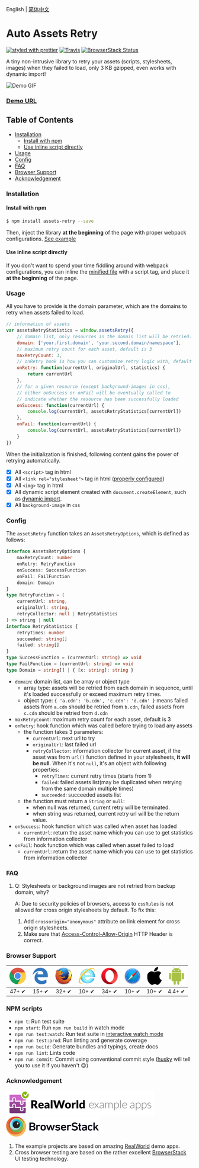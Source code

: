 English | [简体中文](./README-cn.md)

# Auto Assets Retry

[![styled with prettier](https://img.shields.io/badge/styled_with-prettier-ff69b4.svg)](https://github.com/prettier/prettier)
[![Travis](https://img.shields.io/travis/Nikaple/assets-retry.svg)](https://travis-ci.org/Nikaple/assets-retry)
[![BrowserStack Status](https://automate.browserstack.com/badge.svg?badge_key=RW5ISklMVUg1WlI2RGxCcllROXdOWmRuS1lITE02aUV2YXhWK2ROM05adz0tLXNrLzNMU3dSK3lod0pEbW1LUG4xbkE9PQ==--ce31c9e3015315c7aa4735e5976d047f9dc80eba)](https://automate.browserstack.com/public-build/RW5ISklMVUg1WlI2RGxCcllROXdOWmRuS1lITE02aUV2YXhWK2ROM05adz0tLXNrLzNMU3dSK3lod0pEbW1LUG4xbkE9PQ==--ce31c9e3015315c7aa4735e5976d047f9dc80eba)

A tiny non-intrusive library to retry your assets (scripts, stylesheets, images) when they failed to load, only 3 KB gzipped, even works with dynamic import!

![Demo GIF](./public/assets-retry.gif)

### [Demo URL](https://nikaple.com/assets-retry/vue/)

## Table of Contents

-   [Installation](#installation)
    -   [Install with npm](#install-with-npm)
    -   [Use inline script directly](#use-inline-script-directly)
-   [Usage](#usage)
-   [Config](#config)
-   [FAQ](#FAQ)
-   [Browser Support](#browser-support)
-   [Acknowledgement](#acknowledgement)

### Installation

#### Install with npm

```bash
$ npm install assets-retry --save
```

Then, inject the library **at the beginning** of the page with proper webpack configurations. [See example](./examples/webpack)

#### Use inline script directly

If you don't want to spend your time fiddling around with webpack configurations, you can inline the [minified file](https://github.com/Nikaple/assets-retry/blob/master/dist/assets-retry.umd.js) with a script tag, and place it **at the beginning** of the page.

### Usage

All you have to provide is the domain parameter, which are the domains to retry when assets failed to load.

```js
// information of assets
var assetsRetryStatistics = window.assetsRetry({
    // domain list, only resources in the domain list will be retried.
    domain: ['your.first.domain', 'your.second.domain/namespace'],
    // maximum retry count for each asset, default is 3
    maxRetryCount: 3,
    // onRetry hook is how you can customize retry logic with, default is x => x
    onRetry: function(currentUrl, originalUrl, statistics) {
        return currentUrl
    },
    // for a given resource (except background-images in css),
    // either onSuccess or onFail will be eventually called to
    // indicate whether the resource has been successfully loaded
    onSuccess: function(currentUrl) {
        console.log(currentUrl, assetsRetryStatistics[currentUrl])
    },
    onFail: function(currentUrl) {
        console.log(currentUrl, assetsRetryStatistics[currentUrl])
    }
})
```

When the initialization is finished, following content gains the power of retrying automatically.

-   [x] All `<script>` tag in html
-   [x] All `<link rel="stylesheet">` tag in html ([properly configured](#FAQ))
-   [x] All `<img>` tag in html
-   [x] All dynamic script element created with `document.createElement`, such as [dynamic import](https://webpack.js.org/guides/code-splitting/#dynamic-imports).
-   [x] All `background-image` in `css`

### Config

The `assetsRetry` function takes an `AssetsRetryOptions`, which is defined as follows:

```ts
interface AssetsRetryOptions {
    maxRetryCount: number
    onRetry: RetryFunction
    onSuccess: SuccessFunction
    onFail: FailFunction
    domain: Domain
}
type RetryFunction = (
    currentUrl: string,
    originalUrl: string,
    retryCollector: null | RetryStatistics
) => string | null
interface RetryStatistics {
    retryTimes: number
    succeeded: string[]
    failed: string[]
}
type SuccessFunction = (currentUrl: string) => void
type FailFunction = (currentUrl: string) => void
type Domain = string[] | { [x: string]: string }
```

-   `domain`: domain list, can be array or object type
    -   array type: assets will be retried from each domain in sequence, until it's loaded successfully or exceed maximum retry times.
    -   object type: `{ 'a.cdn': 'b.cdn', 'c.cdn': 'd.cdn' }` means failed assets from `a.cdn` should be retried from `b.cdn`, failed assets from `c.cdn` should be retried from `d.cdn`
-   `maxRetryCount`: maximum retry count for each asset, default is 3
-   `onRetry`: hook function which was called before trying to load any assets
    - the function takes 3 parameters:
        - `currentUrl`: next url to try
        - `originalUrl`: last failed url
        - `retryCollector`: information collector for current asset, if the asset was from `url()` function defined in your stylesheets, **it will be null**. When it's not `null`, it's an object with following properties:
            - `retryTimes`: current retry times (starts from 1) 
            - `failed`: failed assets list(may be duplicated when retrying from the same domain multiple times)
            - `succeeded`: succeeded assets list
    - the function must return a `String` or `null`:
        - when null was returned, current retry will be terminated.
        - when string was returned, current retry url will be the return value.
-   `onSuccess`: hook function which was called when asset has loaded
    -   `currentUrl`: return the asset name which you can use to get statistics from information collector
-   `onFail`: hook function which was called when asset failed to load
    -   `currentUrl`: return the asset name which you can use to get statistics from information collector

### FAQ

1. Q: Stylesheets or background images are not retried from backup domain, why?

    A: Due to security policies of browsers, access to `cssRules` is not allowed for cross origin stylesheets by default. To fix this:

    1. Add `crossorigin="anonymous"` attribute on link element for cross origin stylesheets.
    2. Make sure that [Access-Control-Allow-Origin](https://developer.mozilla.org/en-US/docs/Web/HTTP/Headers/Access-Control-Allow-Origin) HTTP Header is correct.

### Browser Support

| <img src="./public/chrome.png" width="48px" height="48px" alt="Chrome logo"> | <img src="./public/edge.png" width="48px" height="48px" alt="Edge logo"> | <img src="./public/firefox.png" width="48px" height="48px" alt="Firefox logo"> | <img src="./public/ie.png" width="48px" height="48px" alt="Internet Explorer logo"> | <img src="./public/opera.png" width="48px" height="48px" alt="Opera logo"> | <img src="./public/safari.png" width="48px" height="48px" alt="Safari logo"> | <img src="./public/ios.png" height="48px" alt="ios logo"> | <img src="./public/android.svg" width="48px" height="48px" alt="android logo"> |
| :--------------------------------------------------------------------------: | :----------------------------------------------------------------------: | :----------------------------------------------------------------------------: | :---------------------------------------------------------------------------------: | :------------------------------------------------------------------------: | :--------------------------------------------------------------------------: | :-------------------------------------------------------: | :----------------------------------------------------------------------------: |
|                                    47+ ✔                                     |                                  15+ ✔                                   |                                     32+ ✔                                      |                                        10+ ✔                                        |                                   34+ ✔                                    |                                    10+ ✔                                     |                           10+ ✔                           |                                     4.4+ ✔                                     |

### NPM scripts

-   `npm t`: Run test suite
-   `npm start`: Run `npm run build` in watch mode
-   `npm run test:watch`: Run test suite in [interactive watch mode](http://facebook.github.io/jest/docs/cli.html#watch)
-   `npm run test:prod`: Run linting and generate coverage
-   `npm run build`: Generate bundles and typings, create docs
-   `npm run lint`: Lints code
-   `npm run commit`: Commit using conventional commit style ([husky](https://github.com/typicode/husky) will tell you to use it if you haven't :wink:)

### Acknowledgement

<img src="./public/realworld.png" alt="RealWorld" width="400" /><img src="./public/browser-stack.svg" alt="BrowserStack" width="250" />

1. The example projects are based on amazing [RealWorld](https://realworld.io) demo apps.
2. Cross browser testing are based on the rather excellent [BrowserStack](http://browserstack.com/) UI testing technology.
